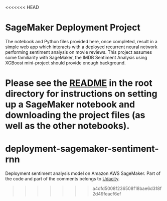 <<<<<<< HEAD
# SageMaker Deployment Project

The notebook and Python files provided here, once completed, result in a simple web app which interacts with a deployed recurrent neural network performing sentiment analysis on movie reviews. This project assumes some familiarity with SageMaker, the IMDB Sentiment Analysis using XGBoost mini-project should provide enough background.

Please see the [README](https://github.com/udacity/sagemaker-deployment/tree/master/README.md) in the root directory for instructions on setting up a SageMaker notebook and downloading the project files (as well as the other notebooks).
=======
# deployment-sagemaker-sentiment-rnn
Deployment sentiment analysis model on Amazon AWS SageMaker.
Part of the code and part of the comments belongs to [Udacity](https://www.udacity.com).
>>>>>>> a4dfd5008f236508f18bae6d318f2d49feacf6ef
